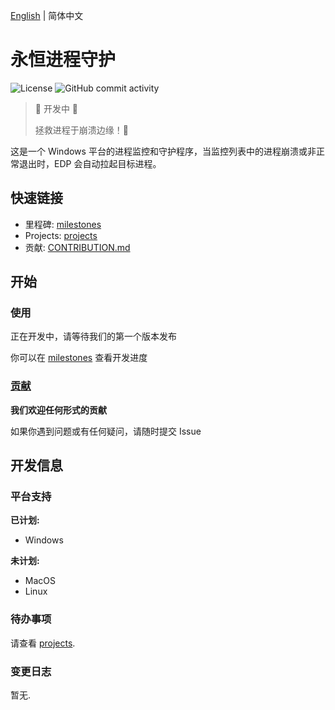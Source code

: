 [English](README.md) | 简体中文

# 永恒进程守护

![License](https://img.shields.io/github/license/boxlab/EternalProcessDaemon?style=flat-square)
![GitHub commit activity](https://img.shields.io/github/commit-activity/m/boxlab/EternalProcessDaemon?style=flat-square)

> :construction: 开发中 :construction:
>
> 拯救进程于崩溃边缘！:rocket:

这是一个 Windows 平台的进程监控和守护程序，当监控列表中的进程崩溃或非正常退出时，EDP 会自动拉起目标进程。

## 快速链接

- 里程碑: [milestones](https://github.com/boxlab/EternalProcessDaemon/milestones)
- Projects: [projects](https://github.com/boxlab/EternalProcessDaemon/projects)
- 贡献: [CONTRIBUTION.md](CONTRIBUTING.md)

## 开始

### 使用

正在开发中，请等待我们的第一个版本发布

你可以在 [milestones](https://github.com/boxlab/EternalProcessDaemon/milestones) 查看开发进度

### [贡献](CONTRIBUTING.md)

**我们欢迎任何形式的贡献**

如果你遇到问题或有任何疑问，请随时提交 Issue

## 开发信息

### 平台支持

**已计划:**

- Windows

**未计划:**

- MacOS
- Linux

### 待办事项

请查看 [projects](https://github.com/boxlab/EternalProcessDaemon/projects).

### 变更日志

暂无.